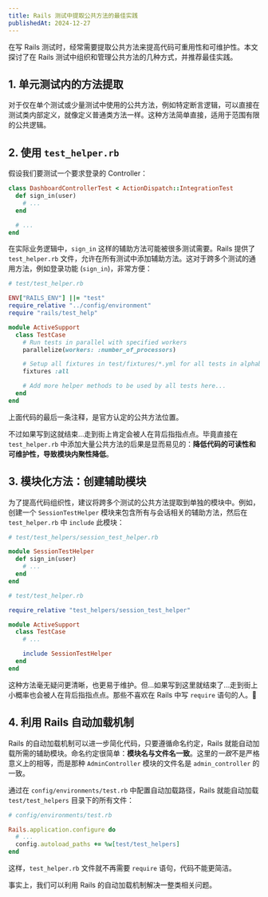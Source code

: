 ```yaml
---
title: Rails 测试中提取公共方法的最佳实践
publishedAt: 2024-12-27
---
```


在写 Rails 测试时，经常需要提取公共方法来提高代码可重用性和可维护性。本文探讨了在 Rails 测试中组织和管理公共方法的几种方式，并推荐最佳实践。

## 1. 单元测试内的方法提取

对于仅在单个测试或少量测试中使用的公共方法，例如特定断言逻辑，可以直接在测试类内部定义，就像定义普通类方法一样。这种方法简单直接，适用于范围有限的公共逻辑。

## 2. 使用 `test_helper.rb`

假设我们要测试一个要求登录的 Controller：

```ruby
class DashboardControllerTest < ActionDispatch::IntegrationTest
  def sign_in(user)
    # ...
  end

  # ...
end
```

在实际业务逻辑中，`sign_in` 这样的辅助方法可能被很多测试需要。Rails 提供了 `test_helper.rb` 文件，允许在所有测试中添加辅助方法。这对于跨多个测试的通用方法，例如登录功能 (`sign_in`)，非常方便：

```ruby
# test/test_helper.rb

ENV["RAILS_ENV"] ||= "test"
require_relative "../config/environment"
require "rails/test_help"

module ActiveSupport
  class TestCase
    # Run tests in parallel with specified workers
    parallelize(workers: :number_of_processors)

    # Setup all fixtures in test/fixtures/*.yml for all tests in alphabetical order.
    fixtures :all

    # Add more helper methods to be used by all tests here...
  end
end
```

上面代码的最后一条注释，是官方认定的公共方法位置。

不过如果写到这就结束...走到街上肯定会被人在背后指指点点。毕竟直接在 `test_helper.rb` 中添加大量公共方法的后果是显而易见的：**降低代码的可读性和可维护性，导致模块内聚性降低**。

## 3. 模块化方法：创建辅助模块

为了提高代码组织性，建议将跨多个测试的公共方法提取到单独的模块中。例如，创建一个 `SessionTestHelper` 模块来包含所有与会话相关的辅助方法，然后在 `test_helper.rb` 中 `include` 此模块：

```ruby
# test/test_helpers/session_test_helper.rb

module SessionTestHelper
  def sign_in(user)
    # ...
  end
end

# test/test_helper.rb

require_relative "test_helpers/session_test_helper"

module ActiveSupport
  class TestCase
    # ...

    include SessionTestHelper
  end
end
```

这种方法毫无疑问更清晰，也更易于维护。但...如果写到这里就结束了...走到街上小概率也会被人在背后指指点点。那些不喜欢在 Rails 中写 `require` 语句的人。🤣

## 4. 利用 Rails 自动加载机制

Rails 的自动加载机制可以进一步简化代码，只要遵循命名约定，Rails 就能自动加载所需的辅助模块。命名约定很简单：**模块名与文件名一致**。这里的*一致*不是严格意义上的相等，而是那种 `AdminController` 模块的文件名是 `admin_controller` 的一致。

通过在 `config/environments/test.rb` 中配置自动加载路径，Rails 就能自动加载 `test/test_helpers` 目录下的所有文件：

```ruby
# config/environments/test.rb

Rails.application.configure do
  # ...
  config.autoload_paths += %w[test/test_helpers]
end
```

这样，`test_helper.rb` 文件就不再需要 `require` 语句，代码不能更简洁。

事实上，我们可以利用 Rails 的自动加载机制解决一整类相关问题。
